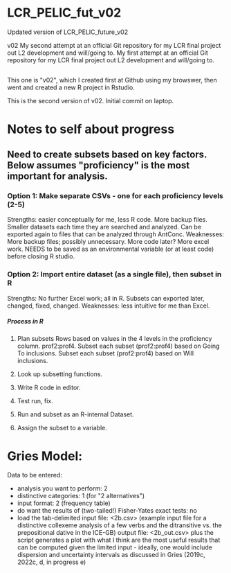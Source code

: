 # LCR_PELIC_fut_v02 ####
Updated version of LCR_PELIC_future_v02

v02 My second attempt at an official Git repository for my LCR final project out L2 development and will/going to.
My first attempt at an official Git repository for my LCR final project out L2 development and will/going to.  

##
This one is "v02", which I created first at Github using my browswer, then went and created a new R project in Rstudio.

This is the second version of v02.  Initial commit on laptop.


# Notes to self about progress ####

## Need to create subsets based on key factors. Below assumes "proficiency" is the most important for analysis.

### Option 1: Make separate CSVs - one  for each proficiency levels (2-5)
  Strengths: easier conceptually for me, less R code. More backup files. Smaller datasets each time they are searched and analyzed. Can be exported again to files that can be analyzed through AntConc.
  Weaknesses: More backup files; possibly unnecessary. More code later? More excel work. NEEDS to be saved as an environmental variable (or at least code) before closing R studio.



### Option 2: Import entire dataset (as a single file), then subset in R
  Strengths: No further Excel work; all in R. Subsets can exported later, changed, fixed, changed.
  Weaknesses: less intuitive for me than Excel.
  
##### Process in R
  1. Plan subsets
    Rows based on values in the 4 levels in the proficiency column. prof2:prof4.
    Subset each subset (prof2:prof4) based on Going To inclusions.
    Subset each subset (prof2:prof4) based on Will inclusions.
    
  2. Look up subsetting functions.
  3. Write R code in editor.
  4. Test run, fix.
  5. Run and subset as an R-internal Dataset.
  6. Assign the subset to a variable.
  
# Gries Model: ####
  
  Data to be entered:
- analysis you want to perform: 2
- distinctive categories: 1 (for "2 alternatives")
- input format: 2 (frequency table)
- do want the results of (two-tailed!) Fisher-Yates exact tests: no
- load the tab-delimited input file: <2b.csv> (example input file for a distinctive collexeme analysis of a few verbs and the ditransitive vs. the prepositional dative in the ICE-GB)
output file: <2b_out.csv>
plus the script generates a plot with what I think are the most useful results that can be computed given the limited input - ideally, one would include dispersion and uncertainty intervals as discussed in Gries (2019c, 2022c, d, in progress e)
